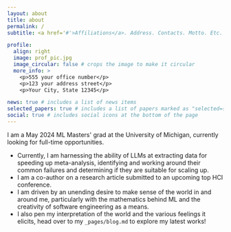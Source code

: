 ```yaml
---
layout: about
title: about
permalink: /
subtitle: <a href='#'>Affiliations</a>. Address. Contacts. Motto. Etc.

profile:
  align: right
  image: prof_pic.jpg
  image_circular: false # crops the image to make it circular
  more_info: >
    <p>555 your office number</p>
    <p>123 your address street</p>
    <p>Your City, State 12345</p>

news: true # includes a list of news items
selected_papers: true # includes a list of papers marked as "selected={true}"
social: true # includes social icons at the bottom of the page
---
```


I am a May 2024 ML Masters' grad at the University of Michigan, currently looking for full-time opportunities. 
* Currently, I am harnessing the ability of LLMs at extracting data for speeding up meta-analysis, identifying and working around their common failures and determining if they are suitable for scaling up.
* I am a co-author on a research article submitted to an upcoming top HCI conference.
* I am driven by an unending desire to make sense of the world in and around me, particularly with the mathematics behind ML and the creativity of software engineering as a means.
* I also pen my interpretation of the world and the various feelings it elicits, head over to my `_pages/blog.md` to explore my latest works!
